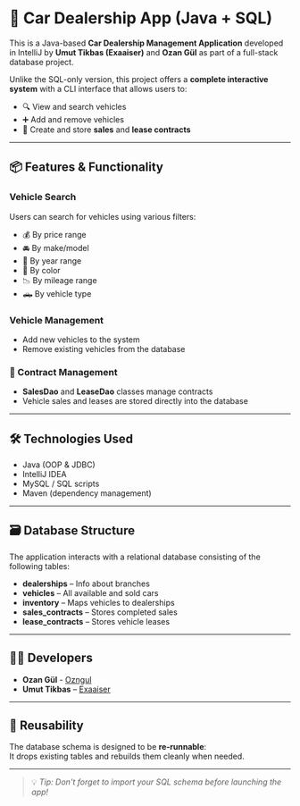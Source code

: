# 🚗 Car Dealership App (Java + SQL)

This is a Java-based **Car Dealership Management Application** developed in IntelliJ by **Umut Tikbas (Exaaiser)** and **Ozan Gül** as part of a full-stack database project.

Unlike the SQL-only version, this project offers a **complete interactive system** with a CLI interface that allows users to:
- 🔍 View and search vehicles
- ➕ Add and remove vehicles
- 📄 Create and store **sales** and **lease contracts**

---

## 📦 Features & Functionality

### Vehicle Search
Users can search for vehicles using various filters:
- 💰 By price range  
- 🚘 By make/model  
- 📅 By year range  
- 🎨 By color  
- 📉 By mileage range  
- 🛻 By vehicle type  

###  Vehicle Management
- Add new vehicles to the system  
- Remove existing vehicles from the database  

### 📝 Contract Management
- **SalesDao** and **LeaseDao** classes manage contracts  
- Vehicle sales and leases are stored directly into the database  

---

## 🛠 Technologies Used

- Java (OOP & JDBC)
- IntelliJ IDEA
- MySQL / SQL scripts
- Maven (dependency management)

---

## 🗃️ Database Structure

The application interacts with a relational database consisting of the following tables:

- **dealerships** – Info about branches  
- **vehicles** – All available and sold cars  
- **inventory** – Maps vehicles to dealerships  
- **sales_contracts** – Stores completed sales  
- **lease_contracts** – Stores vehicle leases  

---

## 👨‍💻 Developers

- **Ozan Gül** - [Ozngul](https://github.com/ozngul)
- **Umut Tikbas** – [Exaaiser](https://github.com/Exaaiser)  

---

## 🔁 Reusability

The database schema is designed to be **re-runnable**:  
It drops existing tables and rebuilds them cleanly when needed.

---

> 💡 *Tip: Don't forget to import your SQL schema before launching the app!*
